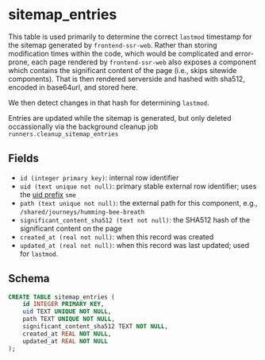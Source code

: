 # sitemap_entries

This table is used primarily to determine the correct `lastmod` timestamp for
the sitemap generated by `frontend-ssr-web`. Rather than storing modification
times within the code, which would be complicated and error-prone, each page
rendered by `frontend-ssr-web` also exposes a component which contains the
significant content of the page (i.e., skips sitewide components). That is
then rendered serverside and hashed with sha512, encoded in base64url, and
stored here.

We then detect changes in that hash for determining `lastmod`.

Entries are updated while the sitemap is generated, but only deleted occassionally
via the background cleanup job `runners.cleanup_sitemap_entries`

## Fields

- `id (integer primary key)`: internal row identifier
- `uid (text unique not null)`: primary stable external row identifier;
  uses the [uid prefix](../uid_prefixes.md) `sme`
- `path (text unique not null)`: the external path for this component,
  e.g., `/shared/journeys/humming-bee-breath`
- `significant_content_sha512 (text not null)`: the SHA512 hash of the
  significant content on the page
- `created_at (real not null)`: when this record was created
- `updated_at (real not null)`: when this record was last updated; used for
  `lastmod`.

## Schema

```sql
CREATE TABLE sitemap_entries (
    id INTEGER PRIMARY KEY,
    uid TEXT UNIQUE NOT NULL,
    path TEXT UNIQUE NOT NULL,
    significant_content_sha512 TEXT NOT NULL,
    created_at REAL NOT NULL,
    updated_at REAL NOT NULL
);
```
